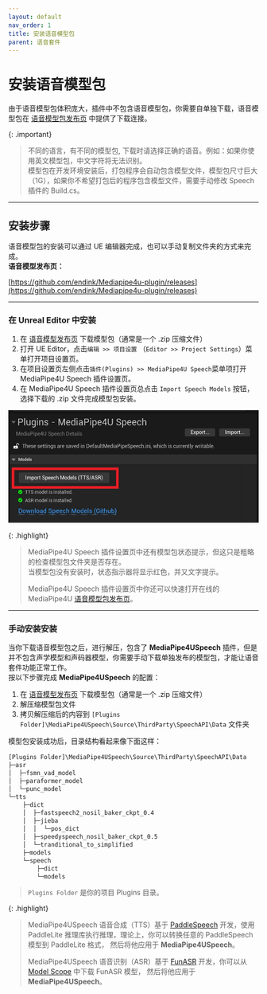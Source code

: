 ```yaml
---
layout: default
nav_order: 1
title: 安装语音模型包
parent: 语音套件
---
```


# 安装语音模型包

由于语音模型包体积庞大，插件中不包含语音模型包，你需要自单独下载，语音模型包在 [语音模型包发布页](https://github.com/endink/Mediapipe4u-plugin/releases) 中提供了下载连接。   

{: .important}
> 不同的语言，有不同的模型包, 下载时请选择正确的语音。例如：如果你使用英文模型包，中文字符将无法识别。   
> 模型包在开发环境安装后，打包程序会自动包含模型文件，模型包尺寸巨大（1G），如果你不希望打包后的程序包含模型文件，需要手动修改 Speech 插件的 Build.cs。

---   

## 安装步骤

语音模型包的安装可以通过 UE 编辑器完成，也可以手动复制文件夹的方式来完成。   
**语音模型发布页：**     

[https://github.com/endink/Mediapipe4u-plugin/releases](https://github.com/endink/Mediapipe4u-plugin/releases)

---   

### 在 Unreal Editor 中安装

1. 在 [语音模型发布页](https://github.com/endink/Mediapipe4u-plugin/releases) 下载模型包（通常是一个 .zip 压缩文件）
1. 打开 UE Editor，点击`编辑 >> 项目设置` （`Editor >> Project Settings`）菜单打开项目设置页。
1. 在项目设置页左侧点击`插件(Plugins) >> MediaPipe4U Speech`菜单项打开 MediaPipe4U Speech 插件设置页。
1. 在 MediaPipe4U Speech 插件设置页总点击 `Import Speech Models` 按钮，选择下载的 .zip 文件完成模型包安装。

[![Import Models](images/import_models_in_ue.jpg "Import Models")](images/import_models_in_ue.jpg)   

{: .highlight}
> MediaPipe4U Speech 插件设置页中还有模型包状态提示，但这只是粗略的检查模型包文件夹是否存在。   
> 当模型包没有安装时，状态指示器将显示红色，并又文字提示。   
>    
> MediaPipe4U Speech 插件设置页中你还可以快速打开在线的 MediaPipe4U [语音模型包发布页]((https://github.com/endink/Mediapipe4u-plugin/releases))。


---   

### 手动安装安装

当你下载语音模型包之后，进行解压，包含了 **MediaPipe4USpeech** 插件，但是并不包含声学模型和声码器模型，你需要手动下载单独发布的模型包，才能让语音套件功能正常工作。   
按以下步骤完成 **MediaPipe4USpeech** 的配置：

1. 在 [语音模型发布页](https://github.com/endink/Mediapipe4u-plugin/releases) 下载模型包（通常是一个 .zip 压缩文件）
2. 解压缩模型包文件
3. 拷贝解压缩后的内容到 `[Plugins Folder]\MediaPipe4USpeech\Source\ThirdParty\SpeechAPI\Data` 文件夹

模型包安装成功后，目录结构看起来像下面这样：

```
[Plugins Folder]\MediaPipe4USpeech\Source\ThirdParty\SpeechAPI\Data
├─asr
│  ├─fsmn_vad_model
│  ├─paraformer_model
│  └─punc_model
└─tts
    ├─dict
    │  ├─fastspeech2_nosil_baker_ckpt_0.4
    │  ├─jieba
    │  │  └─pos_dict
    │  ├─speedyspeech_nosil_baker_ckpt_0.5
    │  └─tranditional_to_simplified
    ├─models
    └─speech
        ├─dict
        └─models
```

> `Plugins Folder` 是你的项目 Plugins 目录。

{: .highlight}
> MediaPipe4USpeech 语音合成（TTS）基于 [PaddleSpeech](https://github.com/PaddlePaddle/PaddleSpeech) 开发，使用 PaddleLite 推理库执行推理，理论上，你可以转换任意的 PaddleSpeech 模型到 PaddleLite 格式，
> 然后将他应用于 **MediaPipe4USpeech**。   
>    
> MediaPipe4USpeech 语音识别（ASR）基于 [FunASR](https://github.com/alibaba-damo-academy/FunASR) 开发，你可以从 [Model Scope](https://www.modelscope.cn/models) 中下载 FunASR 模型， 然后将他应用于 **MediaPipe4USpeech**。

